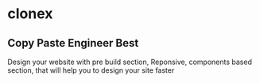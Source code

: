 # clonex
<h2>Copy Paste Engineer Best</h2>
Design your website with pre build section, Reponsive, components based section, that will help you to design your site faster 
